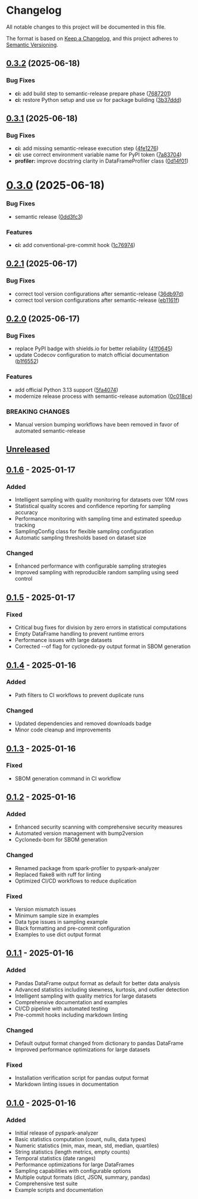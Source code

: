 # Changelog

All notable changes to this project will be documented in this file.

The format is based on [Keep a Changelog](https://keepachangelog.com/en/1.0.0/),
and this project adheres to [Semantic Versioning](https://semver.org/spec/v2.0.0.html).

## [0.3.2](https://github.com/bjornvandijkman1993/pyspark-analyzer/compare/v0.3.1...v0.3.2) (2025-06-18)


### Bug Fixes

* **ci:** add build step to semantic-release prepare phase ([7687201](https://github.com/bjornvandijkman1993/pyspark-analyzer/commit/76872019569ceab232558420ca93cf5b025d28e4))
* **ci:** restore Python setup and use uv for package building ([3b37ddd](https://github.com/bjornvandijkman1993/pyspark-analyzer/commit/3b37ddda3a07864d7671b464caf8474af1f9667b))

## [0.3.1](https://github.com/bjornvandijkman1993/pyspark-analyzer/compare/v0.3.0...v0.3.1) (2025-06-18)


### Bug Fixes

* **ci:** add missing semantic-release execution step ([4fe1276](https://github.com/bjornvandijkman1993/pyspark-analyzer/commit/4fe1276b80565bc8672ac5ffc6d84c4606177207))
* **ci:** use correct environment variable name for PyPI token ([7a83704](https://github.com/bjornvandijkman1993/pyspark-analyzer/commit/7a83704ecbd2ede23955d0e469b2f29cf566a56e))
* **profiler:** improve docstring clarity in DataFrameProfiler class ([0d14f01](https://github.com/bjornvandijkman1993/pyspark-analyzer/commit/0d14f017b254e464b4cbb0d09b19a2c7697ba6c9))

# [0.3.0](https://github.com/bjornvandijkman1993/pyspark-analyzer/compare/v0.2.1...v0.3.0) (2025-06-18)


### Bug Fixes

* semantic release ([0dd3fc3](https://github.com/bjornvandijkman1993/pyspark-analyzer/commit/0dd3fc3f871d671bfe184ec166ea45785ae0129c))


### Features

* **ci:** add conventional-pre-commit hook ([1c76974](https://github.com/bjornvandijkman1993/pyspark-analyzer/commit/1c7697482e739ed322ddbc4921f9c0898679e512))

## [0.2.1](https://github.com/bjornvandijkman1993/pyspark-analyzer/compare/v0.2.0...v0.2.1) (2025-06-17)


### Bug Fixes

* correct tool version configurations after semantic-release ([36db97d](https://github.com/bjornvandijkman1993/pyspark-analyzer/commit/36db97d45fe2535fead761c9d2584017eb415a9e))
* correct tool version configurations after semantic-release ([eb1161f](https://github.com/bjornvandijkman1993/pyspark-analyzer/commit/eb1161f6bb997ea94d714e63ee54c9d20cc091fd))

## [0.2.0](https://github.com/bjornvandijkman1993/pyspark-analyzer/compare/v0.1.6...v0.2.0) (2025-06-17)
### Bug Fixes
* replace PyPI badge with shields.io for better reliability ([41f0645](https://github.com/bjornvandijkman1993/pyspark-analyzer/commit/41f0645dbcb6277814fbcd7ebc3765c90957d7dd))
* update Codecov configuration to match official documentation ([b1f6552](https://github.com/bjornvandijkman1993/pyspark-analyzer/commit/b1f6552cfca5b2fc288b279150e81cc85a12e42e))

### Features

* add official Python 3.13 support ([5fa4074](https://github.com/bjornvandijkman1993/pyspark-analyzer/commit/5fa4074abf159110ed4e8f2c9823b922af30185b))
* modernize release process with semantic-release automation ([0c018ce](https://github.com/bjornvandijkman1993/pyspark-analyzer/commit/0c018ce12345678901234567890123456789abcd))

### BREAKING CHANGES

* Manual version bumping workflows have been removed in favor of automated semantic-release

## [Unreleased]

## [0.1.6] - 2025-01-17

### Added

* Intelligent sampling with quality monitoring for datasets over 10M rows
* Statistical quality scores and confidence reporting for sampling accuracy
* Performance monitoring with sampling time and estimated speedup tracking
* SamplingConfig class for flexible sampling configuration
* Automatic sampling thresholds based on dataset size

### Changed

* Enhanced performance with configurable sampling strategies
* Improved sampling with reproducible random sampling using seed control

## [0.1.5] - 2025-01-17

### Fixed

* Critical bug fixes for division by zero errors in statistical computations
* Empty DataFrame handling to prevent runtime errors
* Performance issues with large datasets
* Corrected --of flag for cyclonedx-py output format in SBOM generation

## [0.1.4] - 2025-01-16

### Added

* Path filters to CI workflows to prevent duplicate runs

### Changed

* Updated dependencies and removed downloads badge
* Minor code cleanup and improvements

## [0.1.3] - 2025-01-16

### Fixed

* SBOM generation command in CI workflow

## [0.1.2] - 2025-01-16

### Added

* Enhanced security scanning with comprehensive security measures
* Automated version management with bump2version
* Cyclonedx-bom for SBOM generation

### Changed

* Renamed package from spark-profiler to pyspark-analyzer
* Replaced flake8 with ruff for linting
* Optimized CI/CD workflows to reduce duplication

### Fixed

* Version mismatch issues
* Minimum sample size in examples
* Data type issues in sampling example
* Black formatting and pre-commit configuration
* Examples to use dict output format

## [0.1.1] - 2025-01-16

### Added

* Pandas DataFrame output format as default for better data analysis
* Advanced statistics including skewness, kurtosis, and outlier detection
* Intelligent sampling with quality metrics for large datasets
* Comprehensive documentation and examples
* CI/CD pipeline with automated testing
* Pre-commit hooks including markdown linting

### Changed

* Default output format changed from dictionary to pandas DataFrame
* Improved performance optimizations for large datasets

### Fixed

* Installation verification script for pandas output format
* Markdown linting issues in documentation

## [0.1.0] - 2025-01-16

### Added

* Initial release of pyspark-analyzer
* Basic statistics computation (count, nulls, data types)
* Numeric statistics (min, max, mean, std, median, quartiles)
* String statistics (length metrics, empty counts)
* Temporal statistics (date ranges)
* Performance optimizations for large DataFrames
* Sampling capabilities with configurable options
* Multiple output formats (dict, JSON, summary, pandas)
* Comprehensive test suite
* Example scripts and documentation

[Unreleased]: https://github.com/bjornvandijkman1993/pyspark-analyzer/compare/v0.2.0...HEAD
[0.1.6]: https://github.com/bjornvandijkman1993/pyspark-analyzer/compare/v0.1.5...v0.1.6
[0.1.5]: https://github.com/bjornvandijkman1993/pyspark-analyzer/compare/v0.1.4...v0.1.5
[0.1.4]: https://github.com/bjornvandijkman1993/pyspark-analyzer/compare/v0.1.3...v0.1.4
[0.1.3]: https://github.com/bjornvandijkman1993/pyspark-analyzer/compare/v0.1.2...v0.1.3
[0.1.2]: https://github.com/bjornvandijkman1993/pyspark-analyzer/compare/v0.1.1...v0.1.2
[0.1.1]: https://github.com/bjornvandijkman1993/pyspark-analyzer/compare/v0.1.0...v0.1.1
[0.1.0]: https://github.com/bjornvandijkman1993/pyspark-analyzer/releases/tag/v0.1.0
